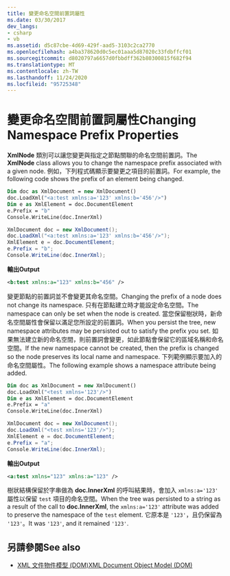 ```yaml
---
title: 變更命名空間前置詞屬性
ms.date: 03/30/2017
dev_langs:
- csharp
- vb
ms.assetid: d5c87cbe-4d69-429f-aad5-3103c2ca2770
ms.openlocfilehash: a4ba378620d0c5ec01aaa5d87020c33fdbffcf01
ms.sourcegitcommit: d8020797a6657d0fbbdff362b80300815f682f94
ms.translationtype: MT
ms.contentlocale: zh-TW
ms.lasthandoff: 11/24/2020
ms.locfileid: "95725348"
---
```

# <a name="changing-namespace-prefix-properties"></a><span data-ttu-id="e0c8d-102">變更命名空間前置詞屬性</span><span class="sxs-lookup"><span data-stu-id="e0c8d-102">Changing Namespace Prefix Properties</span></span>

<span data-ttu-id="e0c8d-103">**XmlNode** 類別可以讓您變更與指定之節點關聯的命名空間前置詞。</span><span class="sxs-lookup"><span data-stu-id="e0c8d-103">The **XmlNode** class allows you to change the namespace prefix associated with a given node.</span></span> <span data-ttu-id="e0c8d-104">例如，下列程式碼顯示要變更之項目的前置詞。</span><span class="sxs-lookup"><span data-stu-id="e0c8d-104">For example, the following code shows the prefix of an element being changed.</span></span>  
  
```vb  
Dim doc as XmlDocument = new XmlDocument()  
doc.LoadXml("<a:test xmlns:a='123' xmlns:b='456'/>")  
Dim e as XmlElement = doc.DocumentElement  
e.Prefix = "b"  
Console.WriteLine(doc.InnerXml)  
```  
  
```csharp  
XmlDocument doc = new XmlDocument();  
doc.LoadXml("<a:test xmlns:a='123' xmlns:b='456'/>");  
XmlElement e = doc.DocumentElement;
e.Prefix = "b";  
Console.WriteLine(doc.InnerXml);  
```  
  
 <span data-ttu-id="e0c8d-105">**輸出**</span><span class="sxs-lookup"><span data-stu-id="e0c8d-105">**Output**</span></span>  
  
```xml  
<b:test xmlns:a="123" xmlns:b="456" />  
```  
  
 <span data-ttu-id="e0c8d-106">變更節點的前置詞並不會變更其命名空間。</span><span class="sxs-lookup"><span data-stu-id="e0c8d-106">Changing the prefix of a node does not change its namespace.</span></span> <span data-ttu-id="e0c8d-107">只有在節點建立時才能設定命名空間。</span><span class="sxs-lookup"><span data-stu-id="e0c8d-107">The namespace can only be set when the node is created.</span></span> <span data-ttu-id="e0c8d-108">當您保留樹狀時，新命名空間屬性會保留以滿足您所設定的前置詞。</span><span class="sxs-lookup"><span data-stu-id="e0c8d-108">When you persist the tree, new namespace attributes may be persisted out to satisfy the prefix you set.</span></span> <span data-ttu-id="e0c8d-109">如果無法建立新的命名空間，則前置詞會變更，如此節點會保留它的區域名稱和命名空間。</span><span class="sxs-lookup"><span data-stu-id="e0c8d-109">If the new namespace cannot be created, then the prefix is changed so the node preserves its local name and namespace.</span></span> <span data-ttu-id="e0c8d-110">下列範例顯示要加入的命名空間屬性。</span><span class="sxs-lookup"><span data-stu-id="e0c8d-110">The following example shows a namespace attribute being added.</span></span>  
  
```vb  
Dim doc as XmlDocument = new XmlDocument()  
doc.LoadXml("<test xmlns='123'/>")  
Dim e as XmlElement = doc.DocumentElement  
e.Prefix = "a"  
Console.WriteLine(doc.InnerXml)  
```  
  
```csharp  
XmlDocument doc = new XmlDocument();  
doc.LoadXml("<test xmlns='123'/>");  
XmlElement e = doc.DocumentElement;
e.Prefix = "a";  
Console.WriteLine(doc.InnerXml);  
```  
  
 <span data-ttu-id="e0c8d-111">**輸出**</span><span class="sxs-lookup"><span data-stu-id="e0c8d-111">**Output**</span></span>  
  
```xml  
<a:test xmlns="123" xmlns:a="123" />  
```  
  
 <span data-ttu-id="e0c8d-112">樹狀結構保留於字串做為 **doc.InnerXml** 的呼叫結果時，會加入 `xmlns:a='123'` 屬性以保留 `test` 項目的命名空間。</span><span class="sxs-lookup"><span data-stu-id="e0c8d-112">When the tree was persisted to a string as a result of the call to **doc.InnerXml**, the `xmlns:a='123'` attribute was added to preserve the namespace of the `test` element.</span></span> <span data-ttu-id="e0c8d-113">它原本是 `'123'`，且仍保留為 `'123'`。</span><span class="sxs-lookup"><span data-stu-id="e0c8d-113">It was `'123'`, and it remained `'123'`.</span></span>  
  
## <a name="see-also"></a><span data-ttu-id="e0c8d-114">另請參閱</span><span class="sxs-lookup"><span data-stu-id="e0c8d-114">See also</span></span>

- [<span data-ttu-id="e0c8d-115">XML 文件物件模型 (DOM)</span><span class="sxs-lookup"><span data-stu-id="e0c8d-115">XML Document Object Model (DOM)</span></span>](xml-document-object-model-dom.md)
